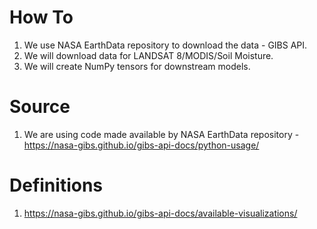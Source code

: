 # How To

1. We use NASA EarthData repository to download the data - GIBS API.
2. We will download data for LANDSAT 8/MODIS/Soil Moisture.
3. We will create NumPy tensors for downstream models.

# Source

1. We are using code made available by NASA EarthData repository - https://nasa-gibs.github.io/gibs-api-docs/python-usage/

# Definitions

1. https://nasa-gibs.github.io/gibs-api-docs/available-visualizations/
